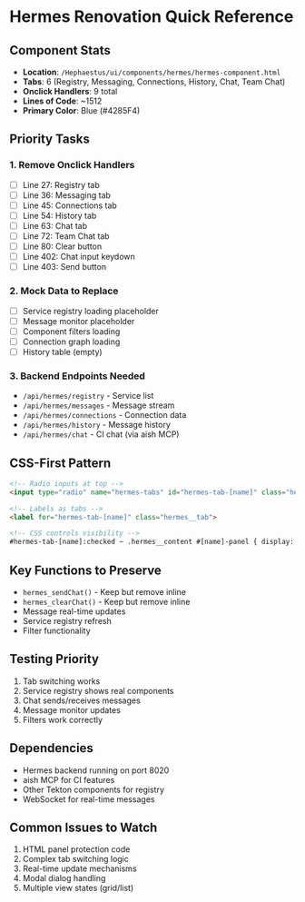 # Hermes Renovation Quick Reference

## Component Stats
- **Location**: `/Hephaestus/ui/components/hermes/hermes-component.html`
- **Tabs**: 6 (Registry, Messaging, Connections, History, Chat, Team Chat)
- **Onclick Handlers**: 9 total
- **Lines of Code**: ~1512
- **Primary Color**: Blue (#4285F4)

## Priority Tasks

### 1. Remove Onclick Handlers
- [ ] Line 27: Registry tab
- [ ] Line 36: Messaging tab  
- [ ] Line 45: Connections tab
- [ ] Line 54: History tab
- [ ] Line 63: Chat tab
- [ ] Line 72: Team Chat tab
- [ ] Line 80: Clear button
- [ ] Line 402: Chat input keydown
- [ ] Line 403: Send button

### 2. Mock Data to Replace
- [ ] Service registry loading placeholder
- [ ] Message monitor placeholder
- [ ] Component filters loading
- [ ] Connection graph loading
- [ ] History table (empty)

### 3. Backend Endpoints Needed
- `/api/hermes/registry` - Service list
- `/api/hermes/messages` - Message stream
- `/api/hermes/connections` - Connection data
- `/api/hermes/history` - Message history
- `/api/hermes/chat` - CI chat (via aish MCP)

## CSS-First Pattern
```html
<!-- Radio inputs at top -->
<input type="radio" name="hermes-tabs" id="hermes-tab-[name]" class="hermes__tab-input">

<!-- Labels as tabs -->
<label for="hermes-tab-[name]" class="hermes__tab">

<!-- CSS controls visibility -->
#hermes-tab-[name]:checked ~ .hermes__content #[name]-panel { display: block; }
```

## Key Functions to Preserve
- `hermes_sendChat()` - Keep but remove inline
- `hermes_clearChat()` - Keep but remove inline
- Message real-time updates
- Service registry refresh
- Filter functionality

## Testing Priority
1. Tab switching works
2. Service registry shows real components
3. Chat sends/receives messages
4. Message monitor updates
5. Filters work correctly

## Dependencies
- Hermes backend running on port 8020
- aish MCP for CI features
- Other Tekton components for registry
- WebSocket for real-time messages

## Common Issues to Watch
1. HTML panel protection code
2. Complex tab switching logic
3. Real-time update mechanisms
4. Modal dialog handling
5. Multiple view states (grid/list)